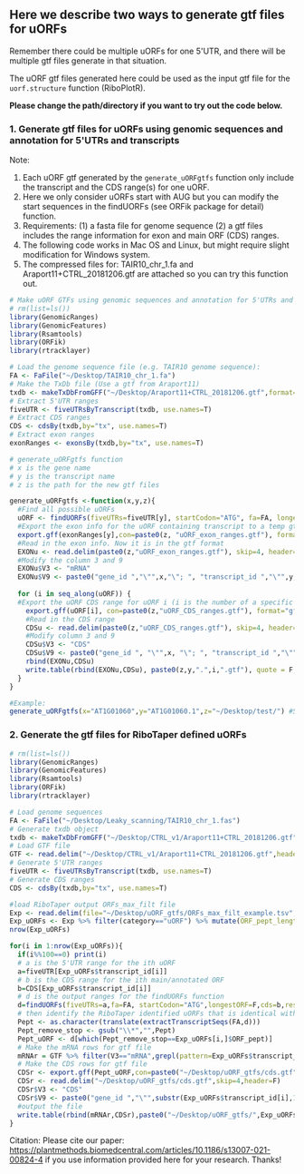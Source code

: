 ## Here we describe two ways to generate gtf files for uORFs

Remember there could be multiple uORFs for one 5'UTR, and there will be multiple gtf files generate in that situation.

The uORF gtf files generated here could be used as the input gtf file for the `uorf.structure` function (RiboPlotR).

**Please change the path/directory if you want to try out the code below.**

### 1. Generate gtf files for uORFs using genomic sequences and annotation for 5'UTRs and transcripts   

Note:
1. Each uORF gtf generated by the `generate_uORFgtfs` function only include the transcript and the CDS range(s) for one uORF. 
2. Here we only consider uORFs start with AUG but you can modify the start sequences in the findUORFs (see ORFik package for detail) function.
3. Requirements: (1) a fasta file for genome sequence (2) a gtf files includes the range information for exon and main ORF (CDS) ranges. 
4. The following code works in Mac OS and Linux, but might require slight modification for Windows system.
5. The compressed files for: TAIR10_chr_1.fa and Araport11+CTRL_20181206.gtf are attached so you can try this function out.

```R
# Make uORF GTFs using genomic sequences and annotation for 5'UTRs and transcripts for one transcript
# rm(list=ls())
library(GenomicRanges)
library(GenomicFeatures)
library(Rsamtools)
library(ORFik)
library(rtracklayer)

# Load the genome sequence file (e.g. TAIR10 genome sequence):
FA <- FaFile("~/Desktop/TAIR10_chr_1.fa")
# Make the TxDb file (Use a gtf from Araport11)
txdb <- makeTxDbFromGFF("~/Desktop/Araport11+CTRL_20181206.gtf",format="gtf", dataSource="Araport11",organism="Arabidopsis")
# Extract 5'UTR ranges
fiveUTR <- fiveUTRsByTranscript(txdb, use.names=T)
# Extract CDS ranges
CDS <- cdsBy(txdb,by="tx", use.names=T)
# Extract exon ranges
exonRanges <- exonsBy(txdb,by="tx", use.names=T)

# generate_uORFgtfs function
# x is the gene name
# y is the transcript name
# z is the path for the new gtf files

generate_uORFgtfs <-function(x,y,z){
  #Find all possible uORFs
  uORF <- findUORFs(fiveUTRs=fiveUTR[y], startCodon="ATG", fa=FA, longestORF=T, cds=CDS[y], restrictUpstreamToTx=T)
  #Export the exon info for the uORF containing transcript to a temp gtf file
  export.gff(exonRanges[y],con=paste0(z, "uORF_exon_ranges.gtf"), format="gff2")
  #Read in the exon info. Now it is in the gtf format
  EXONu <- read.delim(paste0(z,"uORF_exon_ranges.gtf"), skip=4, header=F)
  #Modify the column 3 and 9
  EXONu$V3 <- "mRNA"
  EXONu$V9 <- paste0("gene_id ","\"",x,"\"; ", "transcript_id ","\"",y,"\";")
  
  for (i in seq_along(uORF)) {
  #Export the uORF CDS range for uORF i (i is the number of a specific uORF)
    export.gff(uORF[i], con=paste0(z,"uORF_CDS_ranges.gtf"), format="gff2")
    #Read in the CDS range
    CDSu <- read.delim(paste0(z,"uORF_CDS_ranges.gtf"), skip=4, header=F)
    #Modify column 3 and 9
    CDSu$V3 <- "CDS"
    CDSu$V9 <- paste0("gene_id ", "\"",x, "\"; ", "transcript_id ","\"",y,"\";")
    rbind(EXONu,CDSu)
    write.table(rbind(EXONu,CDSu), paste0(z,y,".",i,".gtf"), quote = F, col.names = F, row.names = F, sep = "\t",append = F)
  }
}

#Example:
generate_uORFgtfs(x="AT1G01060",y="AT1G01060.1",z="~/Desktop/test/") #Should generate five uORF gtf files.

```


### 2. Generate the gtf files for RiboTaper defined uORFs

```R
# rm(list=ls())
library(GenomicRanges)
library(GenomicFeatures)
library(Rsamtools)
library(ORFik)
library(rtracklayer)

# Load genome sequences
FA <- FaFile("~/Desktop/Leaky_scanning/TAIR10_chr_1.fas")
# Generate txdb object
txdb <- makeTxDbFromGFF("~/Desktop/CTRL_v1/Araport11+CTRL_20181206.gtf",format="gtf", dataSource="Araport11",organism="Arabidopsis")
# Load GTF file
GTF <- read.delim("~/Desktop/CTRL_v1/Araport11+CTRL_20181206.gtf",header=F,stringsAsFactors = F)
# Generate 5'UTR ranges
fiveUTR <- fiveUTRsByTranscript(txdb, use.names=T)
# Generate CDS ranges
CDS <- cdsBy(txdb,by="tx", use.names=T)

#load RiboTaper output ORFs_max_filt file
Exp <- read.delim(file="~/Desktop/uORF_gtfs/ORFs_max_filt_example.tsv",header=T,stringsAsFactors=F,sep="\t") #file included 
Exp_uORFs <- Exp %>% filter(category=="uORF") %>% mutate(ORF_pept_length=nchar(ORF_pept))
nrow(Exp_uORFs)

for(i in 1:nrow(Exp_uORFs)){
  if(i%%100==0) print(i) 
  # a is the 5'UTR range for the ith uORF
  a=fiveUTR[Exp_uORFs$transcript_id[i]]
  # b is the CDS range for the ith main/annotated ORF
  b=CDS[Exp_uORFs$transcript_id[i]]
  # d is the output ranges for the findUORFs function
  d=findUORFs(fiveUTRs=a,fa=FA, startCodon="ATG",longestORF=F,cds=b,restrictUpstreamToTx=T)
  # then identify the RiboTaper identified uORFs that is identical with which findUORFs defined uORFs 
  Pept <- as.character(translate(extractTranscriptSeqs(FA,d)))
  Pept_remove_stop <- gsub("\\*","",Pept)
  Pept_uORF <- d[which(Pept_remove_stop==Exp_uORFs[i,]$ORF_pept)]
  # Make the mRNA rows for gtf file
  mRNAr = GTF %>% filter(V3=="mRNA",grepl(pattern=Exp_uORFs$transcript_id[i],V9))
  # Make the CDS rows for gtf file
  CDSr <- export.gff(Pept_uORF,con=paste0("~/Desktop/uORF_gtfs/cds.gtf"),format="gff2")
  CDSr <- read.delim("~/Desktop/uORF_gtfs/cds.gtf",skip=4,header=F)
  CDSr$V3 <- "CDS"
  CDSr$V9 <- paste0("gene_id ","\"",substr(Exp_uORFs$transcript_id[i],1,9),"\"; ", "transcript_id ","\"",Exp_uORFs$transcript_id[i],"\";")
  #output the file
  write.table(rbind(mRNAr,CDSr),paste0("~/Desktop/uORF_gtfs/",Exp_uORFs$ORF_id_tr[i],".gtf"),quote = F, col.names = F, row.names = F, sep = "\t",append = F)
}
```

Citation: Please cite our paper: https://plantmethods.biomedcentral.com/articles/10.1186/s13007-021-00824-4 if you use information provided here for your research. Thanks!

